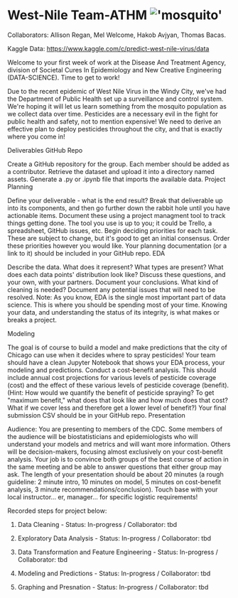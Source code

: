#  West-Nile Team-ATHM !['mosquito'](https://kaggle2.blob.core.windows.net/competitions/kaggle/4366/media/moggie2.png)

Collaborators: Allison Regan, Mel Welcome, Hakob Avjyan, Thomas Bacas.

Kaggle Data: https://www.kaggle.com/c/predict-west-nile-virus/data


Welcome to your first week of work at the Disease And Treatment Agency, division of Societal Cures In Epidemiology and New Creative Engineering (DATA-SCIENCE). Time to get to work!

Due to the recent epidemic of West Nile Virus in the Windy City, we've had the Department of Public Health set up a surveillance and control system. We're hoping it will let us learn something from the mosquito population as we collect data over time. Pesticides are a necessary evil in the fight for public health and safety, not to mention expensive! We need to derive an effective plan to deploy pesticides throughout the city, and that is exactly where you come in!

<For Collaborators>
Deliverables
GitHub Repo

Create a GitHub repository for the group. Each member should be added as a contributor.
Retrieve the dataset and upload it into a directory named assets.
Generate a .py or .ipynb file that imports the available data.
Project Planning

Define your deliverable - what is the end result?
Break that deliverable up into its components, and then go further down the rabbit hole until you have actionable items. Document these using a project managment tool to track things getting done. The tool you use is up to you; it could be Trello, a spreadsheet, GitHub issues, etc.
Begin deciding priorities for each task. These are subject to change, but it's good to get an initial consensus. Order these priorities however you would like.
Your planning documentation (or a link to it) should be included in your GitHub repo.
EDA

Describe the data. What does it represent? What types are present? What does each data points' distribution look like? Discuss these questions, and your own, with your partners. Document your conclusions.
What kind of cleaning is needed? Document any potential issues that will need to be resolved.
Note: As you know, EDA is the single most important part of data science. This is where you should be spending most of your time. Knowing your data, and understanding the status of its integrity, is what makes or breaks a project.

Modeling

The goal is of course to build a model and make predictions that the city of Chicago can use when it decides where to spray pesticides! Your team should have a clean Jupyter Notebook that shows your EDA process, your modeling and predictions.
Conduct a cost-benefit analysis. This should include annual cost projections for various levels of pesticide coverage (cost) and the effect of these various levels of pesticide coverage (benefit). (Hint: How would we quantify the benefit of pesticide spraying? To get "maximum benefit," what does that look like and how much does that cost? What if we cover less and therefore get a lower level of benefit?)
Your final submission CSV should be in your GitHub repo.
Presentation

Audience: You are presenting to members of the CDC. Some members of the audience will be biostatisticians and epidemiologists who will understand your models and metrics and will want more information. Others will be decision-makers, focusing almost exclusively on your cost-benefit analysis. Your job is to convince both groups of the best course of action in the same meeting and be able to answer questions that either group may ask.
The length of your presentation should be about 20 minutes (a rough guideline: 2 minute intro, 10 minutes on model, 5 minutes on cost-benefit analysis, 3 minute recommendations/conclusion). Touch base with your local instructor... er, manager... for specific logistic requirements!

Recorded steps for project below:

1. Data Cleaning - Status: In-progress
                    / Collaborator: tbd

2. Exploratory Data Analysis - Status: In-progress
                    / Collaborator: tbd

3. Data Transformation and Feature Engineering - Status: In-progress
                    / Collaborator: tbd

4. Modeling and Predictions - Status: In-progress
                    / Collaborator: tbd

5. Graphing and Presnation - Status: In-progress
                    / Collaborator: tbd
